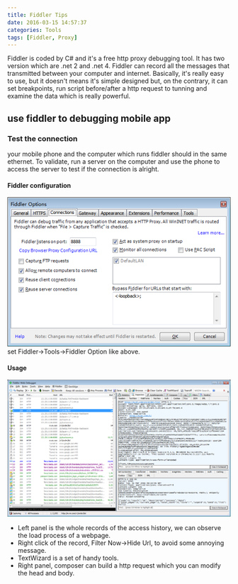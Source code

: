 ```yaml
---
title: Fiddler Tips
date: 2016-03-15 14:57:37
categories: Tools
tags: [Fiddler, Proxy]
---
```


Fiddler is coded by C# and it's a free http proxy debugging tool. It has two version which are .net 2 and .net 4. Fiddler can record all the messages that transmitted between your computer and internet. Basically, it's really easy to use, but it doesn't means it's simple designed but, on the contrary, it can set breakpoints, run script before/after a http request to tunning and examine the data which is really powerful.
<!-- more -->

## use fiddler to debugging mobile app

### Test the connection
your mobile phone and the computer which runs fiddler should in the same ethernet. To validate, run a server on the computer and use the phone to access the server to test if the connection is alright. 

#### Fiddler configuration
![configuration](/img/fiddler-config.png)
set Fiddler->Tools->Fiddler Option like above.

#### Usage
![configuration](/img/fiddler-panel.png)
* Left panel is the whole records of the access history, we can observe the load process of a webpage.
* Right click of the record, Filter Now->Hide Url, to avoid some annoying message.
* TextWizard is a set of handy tools.
* Right panel, composer can build a http request which you can modify the head and body.



